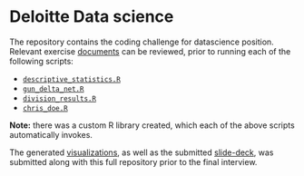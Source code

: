 # Deloitte Data science

The repository contains the coding challenge for datascience position.
Relevant exercise [documents](https://github.com/jeff1evesque/deloitte-data-exercise/tree/master/data)
can be reviewed, prior to running each of the following scripts:

- [`descriptive_statistics.R`](https://github.com/jeff1evesque/deloitte-data-exercise/blob/master/descriptive_statistics.R)
- [`gun_delta_net.R`](https://github.com/jeff1evesque/deloitte-data-exercise/blob/master/gun_delta_net.R)
- [`division_results.R`](https://github.com/jeff1evesque/deloitte-data-exercise/blob/master/division_results.R)
- [`chris_doe.R`](https://github.com/jeff1evesque/deloitte-data-exercise/blob/master/chris_doe.R)

**Note:** there was a custom R library created, which each of the above scripts automatically invokes.

The generated [visualizations](https://www.dropbox.com/sh/rbn6y3fzkuj6p8r/AACMXSYY6-MtYRmb4KNLw0PHa?dl=0),
as well as the submitted [slide-deck](https://www.dropbox.com/sh/66hm7m6r6mat20o/AACvzeltcyUjbQ8GNnFNudG2a?dl=0),
was submitted along with this full repository prior to the final interview.